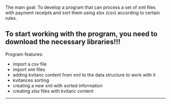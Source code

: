 The main goal: To develop a program that can process a set of xml files with payment receipts and sort them using xlsx (csv) according to certain rules.

To start working with the program, you need to download the necessary libraries!!!
--------------------------------------------------------------------------------------------------------------------------------------------------------
Program features: 
- import a csv file
- import xml files
- adding kvitanc content from xml to the data structure to work with it
- kvitances sorting
- creating a new xml with sorted information
- creating xlsx files with kvitanc content
--------------------------------------------------------------------------------------------------------------------------------------------------------

